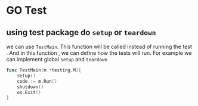 # GO Test 


## using test package do `setup` or `teardown`


we can use `TestMain`. This function will be called instead of running the test . And in this function , we can define how the tests will run. For example  we can implement global `setup` and `teardown` 

```go
func TestMain(m *testing.M){
    setup()
    code := m.Run()
    shutdown()
    os.Exit() 
}
```